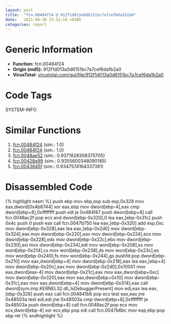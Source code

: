 ```yaml
---
layout: post
title:  "fcn.00484f24 @ 912f1d013a0d6151bc7a7cef6da1b2a0"
date:   2021-08-30 15:52:19 +0300
categories: report
---
```


# Generic Information
- **Function:** fcn.00484f24
- **Origin (md5):** 912f1d013a0d6151bc7a7cef6da1b2a0
- **VirusTotal:** [virustotal.com/gui/file/912f1d013a0d6151bc7a7cef6da1b2a0][virustotal_ref]

# Code Tags
<span class="tag" id="SYSTEM-INFO">SYSTEM-INFO</span>


# Similar Functions

1. [fcn.00484f24][similar_1_ref] (sim.: 1.0)
2. [fcn.00484f24][similar_2_ref] (sim.: 1.0)
3. [fcn.0048ae52][similar_3_ref] (sim.: 0.9371828308375705)
4. [fcn.00428e99][similar_4_ref] (sim.: 0.9355600348090185)
5. [fcn.0043845f][similar_5_ref] (sim.: 0.9347574164337381)


# Disassembled Code

{% highlight nasm %}
push ebp
mov ebp,esp
sub esp,0x328
mov eax,dword[0x4b8744]
xor eax,ebp
mov dword[ebp-4],eax
cmp dword[ebp+8],0xffffffff
push edi
je 0x484f47
push dword[ebp+8]
call fcn.0048ac2f
pop ecx
and dword[ebp-0x320],0
lea eax,[ebp-0x31c]
push 0x4c
push 0
push eax
call fcn.0047b750
lea eax,[ebp-0x320]
add esp,0xc
mov dword[ebp-0x328],eax
lea eax,[ebp-0x2d0]
mov dword[ebp-0x324],eax
mov dword[ebp-0x220],eax
mov dword[ebp-0x224],ecx
mov dword[ebp-0x228],edx
mov dword[ebp-0x22c],ebx
mov dword[ebp-0x230],esi
mov dword[ebp-0x234],edi
mov word[ebp-0x208],ss
mov word[ebp-0x214],cs
mov word[ebp-0x238],ds
mov word[ebp-0x23c],es
mov word[ebp-0x240],fs
mov word[ebp-0x244],gs
pushfd 
pop dword[ebp-0x210]
mov eax,dword[ebp+4]
mov dword[ebp-0x218],eax
lea eax,[ebp+4]
mov dword[ebp-0x20c],eax
mov dword[ebp-0x2d0],0x10001
mov eax,dword[eax-4]
mov dword[ebp-0x21c],eax
mov eax,dword[ebp+0xc]
mov dword[ebp-0x320],eax
mov eax,dword[ebp+0x10]
mov dword[ebp-0x31c],eax
mov eax,dword[ebp+4]
mov dword[ebp-0x314],eax
call dword[sym.imp.KERNEL32.dll_IsDebuggerPresent]
mov edi,eax
lea eax,[ebp-0x328]
push eax
call fcn.004841b6
pop ecx
test eax,eax
jne 0x48503a
test edi,edi
jne 0x48503a
cmp dword[ebp+8],0xffffffff
je 0x48503a
push dword[ebp+8]
call fcn.0048ac2f
pop ecx
mov ecx,dword[ebp-4]
xor ecx,ebp
pop edi
call fcn.0047b6bc
mov esp,ebp
pop ebp
ret 
{% endhighlight %}


[similar_1_ref]: /report/fcn.00484f24@fb9b7d22bc1c143ac66b0575cbdd088d
[similar_2_ref]: /report/fcn.00484f24@152885a790b99953ce23874f0947b7bd
[similar_3_ref]: /report/fcn.0048ae52@27ac6b5c7fa1ad11790cdc733c25a701
[similar_4_ref]: /report/fcn.00428e99@d96761eb00d2d97e2b6f5ffffed0b46a
[similar_5_ref]: /report/fcn.0043845f@c2f40b3bc10e39d3d975422ee4d09bab
[virustotal_ref]: https://www.virustotal.com/gui/file/912f1d013a0d6151bc7a7cef6da1b2a0
